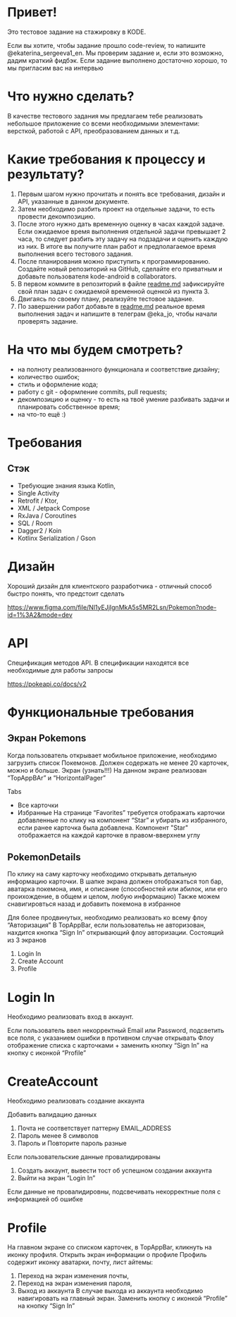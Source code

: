 # Привет!
Это тестовое задание на стажировку в KODE. 

Если вы хотите, чтобы задание прошло code-review, то напишите @ekaterina_sergeeva1_en. Мы проверим задание и, если это возможно, 
дадим краткий фидбэк. Если задание выполнено достаточно хорошо, то мы пригласим вас на интервью

# Что нужно сделать?
В качестве тестового задания мы предлагаем тебе реализовать небольшое приложение со всеми необходимыми элементами: версткой, работой с API,
преобразованием данных и т.д.

# Какие требования к процессу и результату?
1. Первым шагом нужно прочитать и понять все требования, дизайн и API, указанные в данном документе.
2. Затем необходимо разбить проект на отдельные задачи, то есть провести декомпозицию.
3. После этого нужно дать временную оценку в часах каждой задаче. Если ожидаемое время выполнения отдельной задачи превышает 2 часа, то следует разбить эту задачу на подзадачи и оценить каждую из них. В итоге вы получите план работ и предполагаемое время выполнения всего тестового задания.
4. После планирования можно приступить к программированию. Создайте новый репозиторий на GitHub, сделайте его приватным и добавьте пользователя kode-android в collaborators.
5. В первом коммите в репозиторий в файле [readme.md](http://readme.md/) зафиксируйте свой план задач с ожидаемой временной оценкой из пункта 3.
6. Двигаясь по своему плану, реализуйте тестовое задание.
7. По завершении работ добавьте в [readme.md](http://readme.md/) реальное время выполнения задач и напишите в телеграм @eka_jo, чтобы начали проверять задание.

# На что мы будем смотреть?
- на полноту реализованного функционала и соответствие дизайну;
- количество ошибок;
- стиль и оформление кода;
- работу с git - оформление commits, pull requests;
- декомпозицию и оценку - то есть на твоё умение разбивать задачи и планировать собственное время;
- на что-то ещё :)

# Требования

## Стэк
- Требующие знания языка Kotlin,
- Single Activity
- Retrofit / Ktor,
- XML / Jetpack Compose
- RxJava / Coroutines
- SQL / Room
- Dagger2 / Koin
- Kotlinx Serialization / Gson

# Дизайн
Хороший дизайн для клиентского разработчика - отличный способ быстро понять, что предстоит сделать

https://www.figma.com/file/Nl1yEJjIgnMkA5s5MR2Lsn/Pokemon?node-id=1%3A2&mode=dev

# API
Спецификация методов API. В спецификации находятся все необходимые для работы запросы

https://pokeapi.co/docs/v2

# Функциональные требования

## Экран Pokemons
Когда пользователь открывает мобильное приложение, необходимо загрузить список Покемонов. Должен содержать не менее 20 карточек, можно и больше. Экран (узнать!!!)
На данном экране реализован “TopAppBAr” и “HorizontalPager”

Tabs
- Все карточки
- Избранные
На странице “Favorites” требуется отображать карточки добавленные по клику на компонент “Star” и убирать из избранного, если ранее карточка была добавлена. Компонент "Star" отображается на каждой карточке в правом-вверхнем углу

## PokemonDetails
По клику на саму карточку необходимо открывать детальную информацию карточки.
В шапке экрана должен отображаться топ бар, аватарка покемона, имя, и описание (способностей или абилок, или его проихождение, в общем и целом, любую информацию)
Также можем снавигировться назад и добавить покемона в избранное

Для более продвинутых, необходимо реализовать ко всему флоу “Авторизация”
В TopAppBar, если пользовательь не авторизован, нахдится кнопка “Sign In” открывающий флоу авторизации. Состоящий из 3 экранов
1. Login In
2. Create Account
3. Profile

# Login In
Необходимо реализовать вход в аккаунт.

Если пользователь ввел некорректный Email или Password, подсветить все поля, с указанием ошибки в противном случае 
открывать Флоу отображение списка с карточками + заменить кнопку “Sign In” на кнопку с иконкой “Profile”

# CreateAccount
Необходимо реализовать создание аккаунта

Добавить валидацию данных
1. Почта не соответствует паттерну EMAIL_ADDRESS
2. Пароль менее 8 символов
3. Пароль и Повторите пароль разные

Если пользовательские данные провалидированы
1. Создать аккаунт, вывести тост об успешном создании аккаунта
2. Выйти на экран “Login In”

Если данные не провалидировны, подсвечивать некорректные поля с информацией об ошибке

# Profile
На главном экране со списком карточек, в TopAppBar, кликнуть на иконку профиля. Открыть экран информации о профиле
Профиль содержит иконку аватарки, почту, лист айтемы:
1. Переход на экран изменения почты, 
2. Переход на экран изменения пароля, 
3. Выход из аккаунта
В случае выхода из аккаунта необходимо навигировать на главный экран. Заменить кнопку с иконкой “Profile” на кнопку “Sign In”
